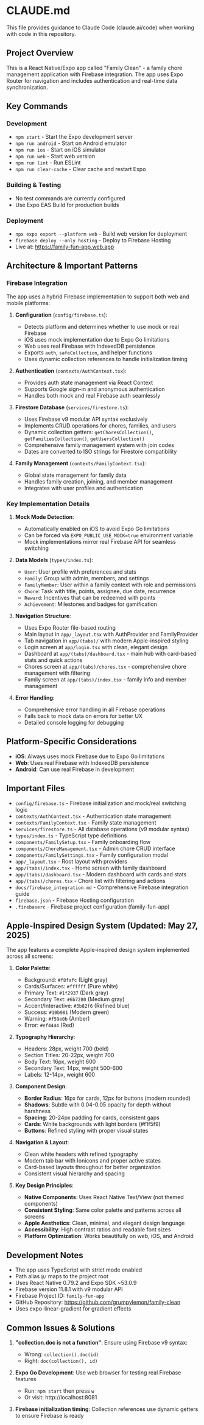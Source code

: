 # CLAUDE.md

This file provides guidance to Claude Code (claude.ai/code) when working with code in this repository.

## Project Overview

This is a React Native/Expo app called "Family Clean" - a family chore management application with Firebase integration. The app uses Expo Router for navigation and includes authentication and real-time data synchronization.

## Key Commands

### Development
- `npm start` - Start the Expo development server
- `npm run android` - Start on Android emulator
- `npm run ios` - Start on iOS simulator  
- `npm run web` - Start web version
- `npm run lint` - Run ESLint
- `npm run clear-cache` - Clear cache and restart Expo

### Building & Testing
- No test commands are currently configured
- Use Expo EAS Build for production builds

### Deployment
- `npx expo export --platform web` - Build web version for deployment
- `firebase deploy --only hosting` - Deploy to Firebase Hosting
- Live at: https://family-fun-app.web.app

## Architecture & Important Patterns

### Firebase Integration
The app uses a hybrid Firebase implementation to support both web and mobile platforms:

1. **Configuration** (`config/firebase.ts`):
   - Detects platform and determines whether to use mock or real Firebase
   - iOS uses mock implementation due to Expo Go limitations
   - Web uses real Firebase with IndexedDB persistence
   - Exports `auth`, `safeCollection`, and helper functions
   - Uses dynamic collection references to handle initialization timing

2. **Authentication** (`contexts/AuthContext.tsx`):
   - Provides auth state management via React Context
   - Supports Google sign-in and anonymous authentication
   - Handles both mock and real Firebase auth seamlessly

3. **Firestore Database** (`services/firestore.ts`):
   - Uses Firebase v9 modular API syntax exclusively
   - Implements CRUD operations for chores, families, and users
   - Dynamic collection getters: `getChoresCollection()`, `getFamiliesCollection()`, `getUsersCollection()`
   - Comprehensive family management system with join codes
   - Dates are converted to ISO strings for Firestore compatibility

4. **Family Management** (`contexts/FamilyContext.tsx`):
   - Global state management for family data
   - Handles family creation, joining, and member management
   - Integrates with user profiles and authentication

### Key Implementation Details

1. **Mock Mode Detection**:
   - Automatically enabled on iOS to avoid Expo Go limitations
   - Can be forced via `EXPO_PUBLIC_USE_MOCK=true` environment variable
   - Mock implementations mirror real Firebase API for seamless switching

2. **Data Models** (`types/index.ts`):
   - `User`: User profile with preferences and stats
   - `Family`: Group with admin, members, and settings
   - `FamilyMember`: User within a family context with role and permissions
   - `Chore`: Task with title, points, assignee, due date, recurrence
   - `Reward`: Incentives that can be redeemed with points
   - `Achievement`: Milestones and badges for gamification

3. **Navigation Structure**:
   - Uses Expo Router file-based routing
   - Main layout in `app/_layout.tsx` with AuthProvider and FamilyProvider
   - Tab navigation in `app/(tabs)/` with modern Apple-inspired styling
   - Login screen at `app/login.tsx` with clean, elegant design
   - Dashboard at `app/(tabs)/dashboard.tsx` - main hub with card-based stats and quick actions
   - Chores screen at `app/(tabs)/chores.tsx` - comprehensive chore management with filtering
   - Family screen at `app/(tabs)/index.tsx` - family info and member management

4. **Error Handling**:
   - Comprehensive error handling in all Firebase operations
   - Falls back to mock data on errors for better UX
   - Detailed console logging for debugging

## Platform-Specific Considerations

- **iOS**: Always uses mock Firebase due to Expo Go limitations
- **Web**: Uses real Firebase with IndexedDB persistence
- **Android**: Can use real Firebase in development

## Important Files

- `config/firebase.ts` - Firebase initialization and mock/real switching logic
- `contexts/AuthContext.tsx` - Authentication state management
- `contexts/FamilyContext.tsx` - Family state management
- `services/firestore.ts` - All database operations (v9 modular syntax)
- `types/index.ts` - TypeScript type definitions
- `components/FamilySetup.tsx` - Family onboarding flow
- `components/ChoreManagement.tsx` - Admin chore CRUD interface
- `components/FamilySettings.tsx` - Family configuration modal
- `app/_layout.tsx` - Root layout with providers
- `app/(tabs)/index.tsx` - Home screen with family dashboard
- `app/(tabs)/dashboard.tsx` - Modern dashboard with cards and stats
- `app/(tabs)/chores.tsx` - Chore list with filtering and actions
- `docs/firebase_integration.md` - Comprehensive Firebase integration guide
- `firebase.json` - Firebase Hosting configuration
- `.firebaserc` - Firebase project configuration (family-fun-app)

## Apple-Inspired Design System (Updated: May 27, 2025)

The app features a complete Apple-inspired design system implemented across all screens:

1. **Color Palette**:
   - Background: `#f8fafc` (Light gray)
   - Cards/Surfaces: `#ffffff` (Pure white)
   - Primary Text: `#1f2937` (Dark gray)
   - Secondary Text: `#6b7280` (Medium gray)
   - Accent/Interactive: `#3b82f6` (Refined blue)
   - Success: `#10b981` (Modern green)
   - Warning: `#f59e0b` (Amber)
   - Error: `#ef4444` (Red)

2. **Typography Hierarchy**:
   - Headers: 28px, weight 700 (bold)
   - Section Titles: 20-22px, weight 700
   - Body Text: 16px, weight 600
   - Secondary Text: 14px, weight 500-600
   - Labels: 12-14px, weight 600

3. **Component Design**:
   - **Border Radius**: 16px for cards, 12px for buttons (modern rounded)
   - **Shadows**: Subtle with 0.04-0.05 opacity for depth without harshness
   - **Spacing**: 20-24px padding for cards, consistent gaps
   - **Cards**: White backgrounds with light borders (#f1f5f9)
   - **Buttons**: Refined styling with proper visual states

4. **Navigation & Layout**:
   - Clean white headers with refined typography
   - Modern tab bar with Ionicons and proper active states
   - Card-based layouts throughout for better organization
   - Consistent visual hierarchy and spacing

5. **Key Design Principles**:
   - **Native Components**: Uses React Native Text/View (not themed components)
   - **Consistent Styling**: Same color palette and patterns across all screens
   - **Apple Aesthetics**: Clean, minimal, and elegant design language
   - **Accessibility**: High contrast ratios and readable font sizes
   - **Platform Optimization**: Works beautifully on web, iOS, and Android

## Development Notes

- The app uses TypeScript with strict mode enabled
- Path alias `@/` maps to the project root
- Uses React Native 0.79.2 and Expo SDK ~53.0.9
- Firebase version 11.8.1 with v9 modular API
- Firebase Project ID: `family-fun-app`
- GitHub Repository: https://github.com/grumpylemon/family-clean
- Uses expo-linear-gradient for gradient effects

## Common Issues & Solutions

1. **"collection.doc is not a function"**: Ensure using Firebase v9 syntax:
   - Wrong: `collection().doc(id)`
   - Right: `doc(collection(), id)`

2. **Expo Go Development**: Use web browser for testing real Firebase features
   - Run: `npm start` then press `w`
   - Or visit: http://localhost:8081

3. **Firebase initialization timing**: Collection references use dynamic getters to ensure Firebase is ready